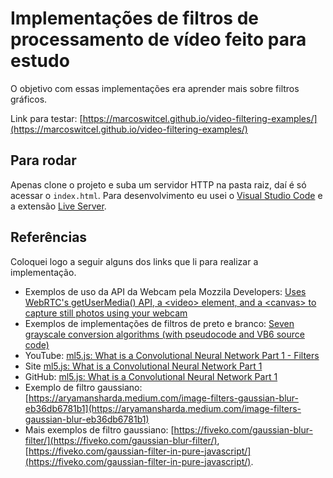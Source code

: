 # Implementações de filtros de processamento de vídeo feito para estudo

O objetivo com essas implementações era aprender mais sobre filtros gráficos.

Link para testar: [https://marcoswitcel.github.io/video-filtering-examples/](https://marcoswitcel.github.io/video-filtering-examples/)

## Para rodar

Apenas clone o projeto e suba um servidor HTTP na pasta raiz, daí é só acessar o `index.html`. Para desenvolvimento eu usei o [Visual Studio Code](https://code.visualstudio.com/) e a extensão [Live Server](https://marketplace.visualstudio.com/items?itemName=ritwickdey.LiveServer).

## Referências

Coloquei logo a seguir alguns dos links que li para realizar a implementação.

* Exemplos de uso da API da Webcam pela Mozzila Developers: [Uses WebRTC's getUserMedia() API, a &lt;video&gt; element, and a &lt;canvas&gt; to capture still photos using your webcam](https://developer.mozilla.org/en-US/docs/Web/API/WebRTC_API/Taking_still_photos)
* Exemplos de implementações de filtros de preto e branco: [Seven grayscale conversion algorithms (with pseudocode and VB6 source code)](https://tannerhelland.com/2011/10/01/grayscale-image-algorithm-vb6.html)
* YouTube: [ml5.js: What is a Convolutional Neural Network Part 1 - Filters](https://www.youtube.com/watch?v=qPKsVAI_W6M)
* Site [ml5.js: What is a Convolutional Neural Network Part 1](https://thecodingtrain.com/learning/ml5/8.2-cnn-1.html)
* GitHub: [ml5.js: What is a Convolutional Neural Network Part 1](https://github.com/CodingTrain/website/tree/main/learning/ml5/8.2-cnn-1/P5)
* Exemplo de filtro gaussiano: [https://aryamansharda.medium.com/image-filters-gaussian-blur-eb36db6781b1](https://aryamansharda.medium.com/image-filters-gaussian-blur-eb36db6781b1)
* Mais exemplos de filtro gaussiano: [https://fiveko.com/gaussian-blur-filter/](https://fiveko.com/gaussian-blur-filter/), [https://fiveko.com/gaussian-filter-in-pure-javascript/](https://fiveko.com/gaussian-filter-in-pure-javascript/).
